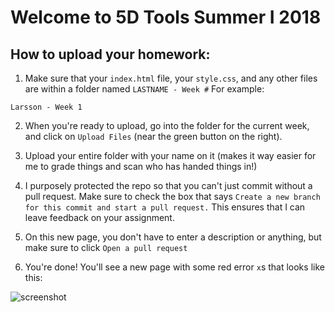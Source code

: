 # Welcome to 5D Tools Summer I 2018

## How to upload your homework:

1. Make sure that your `index.html` file, your `style.css`, and any other files are within a folder named `LASTNAME - Week #`
  For example:
  ```
  Larsson - Week 1
  ```
  
2. When you're ready to upload, go into the folder for the current week, and click on `Upload Files` (near the green button on the right).


3. Upload your entire folder with your name on it (makes it way easier for me to grade things and scan who has handed things in!)


4. I purposely protected the repo so that you can't just commit without a pull request. Make sure to check the box that says `Create a new branch for this commit and start a pull request.`
  This ensures that I can leave feedback on your assignment.
  
5. On this new page, you don't have to enter a description or anything, but make sure to click `Open a pull request`


6. You're done! You'll see a new page with some red error `x`s that looks like this:

 
![screenshot](http://tinypic.com/r/nqwmzc/9)
